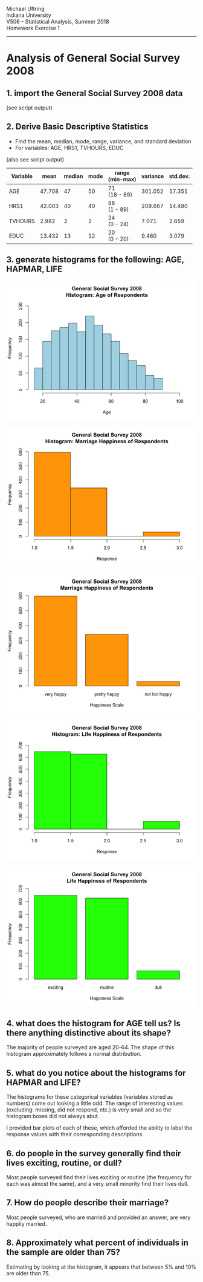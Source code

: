 Michael Uftring   
Indiana University   
V506 - Statistical Analysis, Summer 2018   
Homework Exercise 1   

-----

# Analysis of General Social Survey 2008

## 1. import the General Social Survey 2008 data
(see script output)

## 2. Derive Basic Descriptive Statistics
- Find the mean, median, mode, range, variance, and standard deviation
- For variables: AGE, HRS1, TVHOURS, EDUC

(also see script output)

| Variable | mean     | median | mode | range<br>(min-max) | variance | std.dev. |
| -------- | ----     | ------ | ---- | -----------------  | -------- | -------- |
| AGE      | 47.708   |   47   |  50  | 71<br>(18 - 89) | 301.052  | 17.351   |
| HRS1     | 42.003   |   40   |  40  | 88<br>(1 - 89)  | 209.667  | 14.480   |
| TVHOURS  |  2.982   |    2   |   2  | 24<br>(0 - 24)  |   7.071  |  2.659   |
| EDUC     | 13.432   |   13   |  12  | 20<br>(0 - 20)  |   9.480  |  3.079   |

## 3. generate histograms for the following: AGE, HAPMAR, LIFE
![](histogram-age.png)<p>
![](histogram-hapmar.png)<p>
![](barplot-hapmar.png)<p>
![](histogram-life.png)<p>
![](barplot-life.png)<p>

## 4. what does the histogram for AGE tell us? Is there anything distinctive about its shape?
The majority of people surveyed are aged 20-64. The shape of this histogram approximately follows a normal distribution.

## 5. what do you notice about the histograms for HAPMAR and LIFE?
The histograms for these categorical variables (variables stored as numbers) come out looking a little odd. The range of interesting values (excluding: missing, did not respond, etc.) is very small and so the histogram boxes did not always abut.

I provided bar plots of each of these, which afforded the ability to label the response values with their corresponding descriptions.

## 6. do people in the survey generally find their lives exciting, routine, or dull?
Most people surveyed find their lives exciting or routine (the frequency for each was almost the same), and a very small minority find their lives dull.

## 7. How do people describe their marriage?
Most people surveyed, who are married and provided an answer, are very happily married.

## 8. Approximately what percent of individuals in the sample are older than 75?
Estimating by looking at the histogram, it appears that between 5% and 10% are older than 75.
